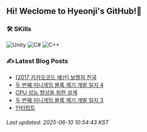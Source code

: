 ## Hi! Weclome to Hyeonji's GitHub!🌱
### 🛠️ SKills
![Unity](https://img.shields.io/badge/unity-%23000000.svg?style=for-the-badge&logo=unity&logoColor=white)
![C#](https://img.shields.io/badge/c%23-%23239120.svg?style=for-the-badge&logo=csharp&logoColor=white)
![C++](https://img.shields.io/badge/c++-%2300599C.svg?style=for-the-badge&logo=c%2B%2B&logoColor=white)

### ✍️ Latest Blog Posts
<!-- BLOG-POST-LIST:START -->
- [[2017 카카오코드 예선] 보행자 천국](http://jjrdd.tistory.com/290)
- [두 번째 미니게임 블록 깨기 개발 일지 4](http://jjrdd.tistory.com/289)
- [CPU 성능 향상을 위한 설계](http://jjrdd.tistory.com/288)
- [두 번째 미니게임 블록 깨기 개발 일지 3](http://jjrdd.tistory.com/287)
- [인터럽트](http://jjrdd.tistory.com/286)

###### Last updated: 2025-06-10 10:54:43 KST
<!-- BLOG-POST-LIST:END -->
